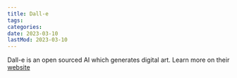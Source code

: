 ```yaml
---
title: Dall-e
tags:
categories:
date: 2023-03-10
lastMod: 2023-03-10
---
```

Dall-e is an open sourced AI which generates digital art. Learn more on their [website](https://openai.com/dall-e-2/)
